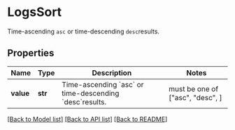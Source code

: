 # LogsSort

Time-ascending `asc` or time-descending `desc`results.
## Properties
Name | Type | Description | Notes
------------ | ------------- | ------------- | -------------
**value** | **str** | Time-ascending &#x60;asc&#x60; or time-descending &#x60;desc&#x60;results. |  must be one of ["asc", "desc", ]

[[Back to Model list]](README.md#documentation-for-models) [[Back to API list]](README.md#documentation-for-api-endpoints) [[Back to README]](README.md)


